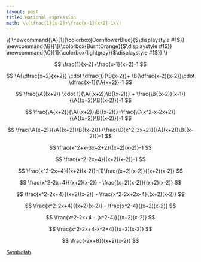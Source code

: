```yaml
---
layout: post
title: Rational expression
math: \\(\frac{1}{x-2}+\frac{x-1}{x+2}-1\\)
---
```


\\(
\newcommand{\A}[1]{\colorbox{CornflowerBlue}{$\displaystyle #1$}}
\newcommand{\B}[1]{\colorbox{BurntOrange}{$\displaystyle #1$}}
\newcommand{\C}[1]{\colorbox{lightgray}{$\displaystyle #1$}}
\\)

$$
\frac{1}{x-2}+\frac{x-1}{x+2}-1
$$

$$
\A{\dfrac{x+2}{x+2}} \cdot \dfrac{1}{\B{x-2}}+
\B{\dfrac{x-2}{x-2}}\cdot \dfrac{x-1}{\A{x+2}}-1
$$

$$
\frac{\A{(x+2)} \cdot 1}{\A{(x+2)}\B{(x-2)}} + \frac{\B{(x-2)}(x-1)}{\A{(x+2)}\B{(x-2)}}-1
$$

$$
\frac{\A{x+2}}{\A{(x+2)}\B{(x-2)}}+\frac{\C{x^2-x-2x+2}}{\A{(x+2)}\B{(x-2)}}-1
$$

$$
\frac{\A{x+2}}{\A{(x+2)}\B{(x-2)}}+\frac{\C{x^2-3x+2}}{\A{(x+2)}\B{(x-2)}}-1
$$

$$
\frac{x^2+x-3x+2+2}{(x+2)(x-2)}-1
$$

$$
\frac{x^2-2x+4}{(x+2)(x-2)}-1
$$

$$
\frac{x^2-2x+4}{(x+2)(x-2)}-(1)\frac{(x+2)(x-2)}{(x+2)(x-2)}
$$

$$
\frac{x^2-2x+4}{(x+2)(x-2)} - \frac{(x+2)(x-2)}{(x+2)(x-2)}
$$

$$
\frac{x^2-2x+4}{(x+2)(x-2)} - \frac{x^2-2x+2x-4}{(x+2)(x-2)}
$$

$$
\frac{x^2-2x+4}{(x+2)(x-2)} - \frac{x^2-4}{(x+2)(x-2)}
$$

$$
\frac{x^2-2x+4 - (x^2-4)}{(x+2)(x-2)}
$$

$$
\frac{x^2-2x+4-x^2+4}{(x+2)(x-2)}
$$

$$
\frac{-2x+8}{(x+2)(x-2)}
$$

[Symbolab](/assets/symbolab/rationalA.pdf)
